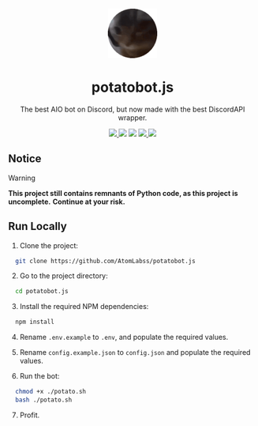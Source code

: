 <p align="center">
  <img width="100" src="https://raw.githubusercontent.com/AtomLabss/potatobot.js/main/assets/images/potatobot_animated_circle.gif?s=200&v=4" />
</p>

<h1 align="center">potatobot.js</h1>

<p align="center">
    The best AIO bot on Discord, but now made with the best DiscordAPI wrapper.
</p>

<p align="center">
    <a href="https://discord.gg/dmhkzYqGQw">
      <img src="https://img.shields.io/discord/1233502082686779412?color=7489d5&logo=discord&logoColor=ffffff" />
    </a>
    <img src="https://img.shields.io/github/actions/workflow/status/AtomLabss/potatobot.js/node.js.yml">
    <img src="https://img.shields.io/static/v1?label=status&message=alpha&color=red">
    <a href="https://top.gg/bot/1226487228914602005">
      <img src="https://img.shields.io/badge/vote-darkred?logo=top.gg&label=top.gg" />
    </a>
    <a href="https://discord.com/api/oauth2/authorize?client_id=1295370632321699973">
      <img src="https://img.shields.io/badge/invite-brightgreen?logo=discord&logoColor=ffffff&label=OAuth2&color=7489d5" />
    </a>
</p>

## Notice

> [!WARNING]
> **This project still contains remnants of Python code, as this project is uncomplete.**
> **Continue at your risk.**

## Run Locally

1. Clone the project:

```bash
  git clone https://github.com/AtomLabss/potatobot.js
```

2. Go to the project directory:

```bash
  cd potatobot.js
```

3. Install the required NPM dependencies:

```bash
  npm install
```

4. Rename `.env.example` to `.env`, and populate the required values.
5. Rename `config.example.json` to `config.json` and populate the required values.

6. Run the bot:

```bash
  chmod +x ./potato.sh
  bash ./potato.sh
```

7. Profit.